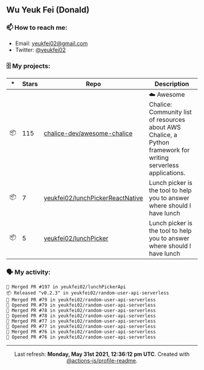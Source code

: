 ## Wu Yeuk Fei (Donald)

### 📫 How to reach me:

- Email: [yeukfei02@gmail.com](yeukfei02@gmail.com)
- Twitter: [@yeukfei02](https://twitter.com/yeukfei02)

### 🗄 My projects:

|*|Stars|Repo|Description|
|---|---|---|---|
| 📦 | 115 | [chalice-dev/awesome-chalice](https://github.com/chalice-dev/awesome-chalice) | ☁️ Awesome Chalice: Community list of resources about AWS Chalice, a Python framework for writing serverless applications. |
| 📦 | 7 | [yeukfei02/lunchPickerReactNative](https://github.com/yeukfei02/lunchPickerReactNative) | Lunch picker is the tool to help you to answer where should I have lunch |
| 📦 | 5 | [yeukfei02/lunchPicker](https://github.com/yeukfei02/lunchPicker) | Lunch picker is the tool to help you to answer where should I have lunch |

### 🗣 My activity:

```
🎉 Merged PR #197 in yeukfei02/lunchPickerApi
📦 Released "v0.2.3" in yeukfei02/random-user-api-serverless
🎉 Merged PR #79 in yeukfei02/random-user-api-serverless
💪 Opened PR #79 in yeukfei02/random-user-api-serverless
🎉 Merged PR #78 in yeukfei02/random-user-api-serverless
💪 Opened PR #78 in yeukfei02/random-user-api-serverless
🎉 Merged PR #77 in yeukfei02/random-user-api-serverless
💪 Opened PR #77 in yeukfei02/random-user-api-serverless
🎉 Merged PR #76 in yeukfei02/random-user-api-serverless
💪 Opened PR #76 in yeukfei02/random-user-api-serverless
```

<!-- <img src="https://github-readme-stats.vercel.app/api?username=yeukfei02&show_icons=true&count_private=true&theme=radical" />

<img src="https://github-readme-stats.vercel.app/api/top-langs/?username=yeukfei02&theme=radical" /> -->

---

<p align="center">Last refresh: <b>Monday, May 31st 2021, 12:36:12 pm UTC</b>. Created with <a href=https://github.com/marketplace/actions/profile-readme>@actions-js/profile-readme</a>.</p>
